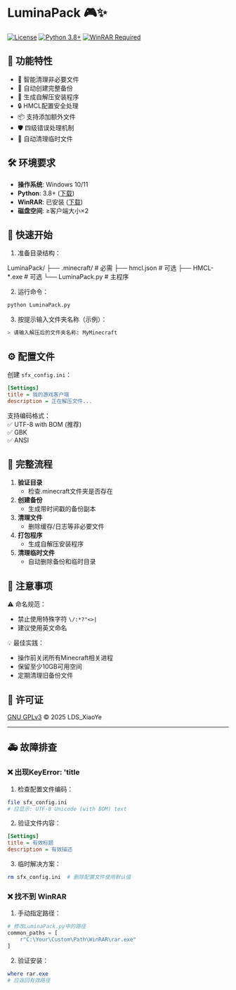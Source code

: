 # LuminaPack 🎮✨

[![License](https://img.shields.io/badge/License-GPLv3-blue.svg)](https://www.gnu.org/licenses/gpl-3.0)
[![Python 3.8+](https://img.shields.io/badge/Python-3.8%2B-green.svg)](https://www.python.org/)
[![WinRAR Required](https://img.shields.io/badge/WinRAR-Required-orange.svg)](https://www.win-rar.com/)

## 🌟 功能特性
- 🧹 智能清理非必要文件  
- 🔄 自动创建完整备份  
- 🎁 生成自解压安装程序  
- 🔒 HMCL配置安全处理  
- 📦 支持添加额外文件  
- 🛡️ 四级错误处理机制  
- 📂 自动清理临时文件  

## 🛠️ 环境要求
- **操作系统**: Windows 10/11  
- **Python**: 3.8+ ([下载](https://www.python.org/downloads/))  
- **WinRAR**: 已安装 ([下载](https://www.win-rar.com/))  
- **磁盘空间**: ≥客户端大小×2  

## 🚀 快速开始
1. 准备目录结构：

LuminaPack/
├── .minecraft/    # 必需
├── hmcl.json      # 可选
├── HMCL-*.exe     # 可选
└── LuminaPack.py  # 主程序

2. 运行命令：

```bash
python LuminaPack.py
```

3. 按提示输入文件夹名称（示例）：
```bash
> 请输入解压后的文件夹名称: MyMinecraft
```

## ⚙️ 配置文件
创建 `sfx_config.ini`：
```ini
[Settings]
title = 我的游戏客户端
description = 正在解压文件...
```

支持编码格式：  
✅ UTF-8 with BOM (推荐)  
✅ GBK  
✅ ANSI  

## 📖 完整流程
1. **验证目录**  
   - 检查.minecraft文件夹是否存在
2. **创建备份**  
   - 生成带时间戳的备份副本
3. **清理文件**  
   - 删除缓存/日志等非必要文件
4. **打包程序**  
   - 生成自解压安装程序
5. **清理临时文件**  
   - 自动删除备份和临时目录

## 🚨 注意事项
⚠️ 命名规范：  
- 禁止使用特殊字符 `\/:*?"<>|`  
- 建议使用英文命名  

💡 最佳实践：  
- 操作前关闭所有Minecraft相关进程  
- 保留至少10GB可用空间  
- 定期清理旧备份文件  

## 📜 许可证
[GNU GPLv3](https://www.gnu.org/licenses/gpl-3.0) © 2025 LDS_XiaoYe

---

## 🚑 故障排查
### ❌ 出现KeyError: 'title

1. 检查配置文件编码：
```bash
file sfx_config.ini
# 应显示: UTF-8 Unicode (with BOM) text
```

2. 验证文件内容：
```ini
[Settings]
title = 有效标题
description = 有效描述
```

3. 临时解决方案：
```bash
rm sfx_config.ini  # 删除配置文件使用默认值
```

### ❌ 找不到 WinRAR

1. 手动指定路径：
```python
# 修改LuminaPack.py中的路径
common_paths = [
    r"C:\Your\Custom\Path\WinRAR\rar.exe"
]
```
2. 验证安装：
```powershell
where rar.exe
# 应返回有效路径
```
